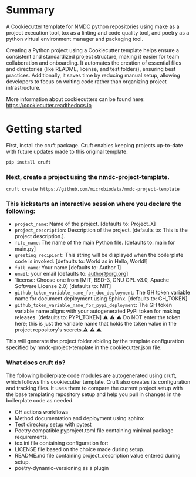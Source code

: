 # Summary

A Cookiecutter template for NMDC python repositories using make as a project execution tool, tox as a linting and code quality tool, 
and poetry as a python virtual environment manager and packaging tool.

Creating a Python project using a Cookiecutter template helps ensure a consistent and standardized project structure, making it easier for team collaboration and onboarding.
It automates the creation of essential files and directories (like README, license, and test folders), ensuring best practices. 
Additionally, it saves time by reducing manual setup, allowing developers to focus on writing code rather than organizing project infrastructure.

More information about cookiecutters can be found here:
https://cookiecutter.readthedocs.io


# Getting started
First, install the cruft package. Cruft enables keeping projects up-to-date with future updates made to this original template.

```
pip install cruft
```

### Next, create a project using the nmdc-project-template.

```
cruft create https://github.com/microbiodata/nmdc-project-template
```

### This kickstarts an interactive session where you declare the following:

- `project_name`: Name of the project. [defaults to: Project_X]
- `project_description`: Description of the project. [defaults to: This is the project description.].
- `file_name`: The name of the main Python file. [defaults to: main for main.py]
- `greeting_recipient`: This string will be displayed when the boilerplate code is invoked. [defaults to: World as in Hello, World!]
- `full_name`: Your name [defaults to: Author 1]
- `email`: your email [defaults to: author@org.org]
- `license: Choose one from [MIT, BSD-3, GNU GPL v3.0, Apache Software License 2.0] [defaults to: MIT]
- `github_token_variable_name_for_doc_deployment`: The GH token variable name for document deployment using Sphinx. [defaults to: GH_TOKEN]
- `github_token_variable_name_for_pypi_deployment`: The GH token variable name aligns with your autogenerated PyPI token for making releases. [defaults to: PYPI_TOKEN]
⚠️ ⚠️ ⚠️ Do NOT enter the token here; this is just the variable name that holds the token value in the project repository's secrets.⚠️ ⚠️ ⚠️ 


This will generate the project folder abiding by the template configuration specified by nmdc-project-template in the cookiecutter.json file.

### What does cruft do?

The following boilerplate code modules are autogenerated using cruft, which follows this cookiecutter template.  Cruft also creates its configuration and tracking files. It uses them to compare the current project setup with the base templating repository setup and help you pull in changes in the boilerplate code as needed. 

- GH actions workflows
- Method documentation and deployment using sphinx
- Test directory setup with pytest
- Poetry compatible pyproject.toml file containing minimal package requirements.
- tox.ini file containing configuration for:
- LICENSE file based on the choice made during setup.
- README.md file containing project_description value entered during setup.
- poetry-dynamic-versioning as a plugin

